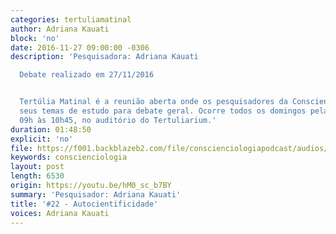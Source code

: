 ```yaml
---
categories: tertuliamatinal
author: Adriana Kauati
block: 'no'
date: 2016-11-27 09:00:00 -0306
description: 'Pesquisadora: Adriana Kauati

  Debate realizado em 27/11/2016


  Tertúlia Matinal é a reunião aberta onde os pesquisadores da Conscienciologia apresentam
  seus temas de estudo para debate geral. Ocorre todos os domingos pela manhã, das
  09h às 10h45, no auditório do Tertuliarium.'
duration: 01:48:50
explicit: 'no'
file: https://f001.backblazeb2.com/file/conscienciologiapodcast/audios/hM0_sc_b7BY.mp3
keywords: conscienciologia
layout: post
length: 6530
origin: https://youtu.be/hM0_sc_b7BY
summary: 'Pesquisador: Adriana Kauati'
title: '#22 - Autocientificidade'
voices: Adriana Kauati
---
```

